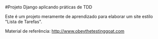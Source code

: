 #Projeto Django aplicando práticas de TDD

Este é um projeto meramente de aprendizado para elaborar um site estilo "Lista de Tarefas".

Material de referência: http://www.obeythetestinggoat.com
